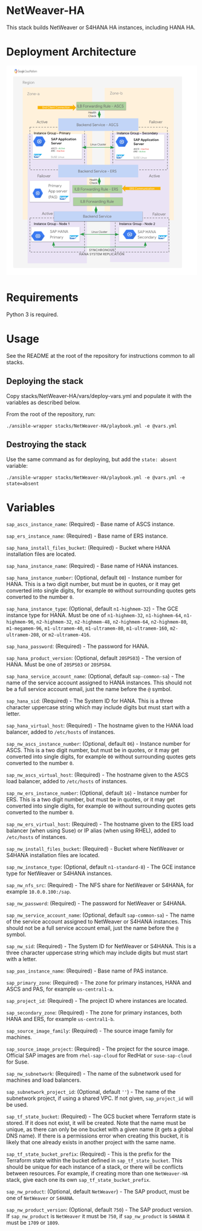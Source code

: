 # NetWeaver-HA

This stack builds NetWeaver or S4HANA HA instances, including HANA HA.

# Deployment Architecture

![NetWeaver-HA](./images/ha.png)

# Requirements

Python 3 is required.

# Usage

See the README at the root of the repository for instructions common to all stacks.

## Deploying the stack

Copy stacks/NetWeaver-HA/vars/deploy-vars.yml and populate it with the variables as described below.

From the root of the repository, run:

```
./ansible-wrapper stacks/NetWeaver-HA/playbook.yml -e @vars.yml
```

## Destroying the stack

Use the same command as for deploying, but add the `state: absent` variable:

```
./ansible-wrapper stacks/NetWeaver-HA/playbook.yml -e @vars.yml -e state=absent
```

# Variables

`sap_ascs_instance_name`: (Required) - Base name of ASCS instance.

`sap_ers_instance_name`: (Required) - Base name of ERS instance.

`sap_hana_install_files_bucket`: (Required) - Bucket where HANA installation files are located.

`sap_hana_instance_name`: (Required) - Base name of HANA instances.

`sap_hana_instance_number`: (Optional, default `00`) - Instance number for HANA. This is a two digit number, but must be in quotes, or it may get converted into single digits, for example `00` without surrounding quotes gets converted to the number `0`.

`sap_hana_instance_type`: (Optional, default `n1-highmem-32`) - The GCE instance type for HANA. Must be one of `n1-highmem-32`, `n1-highmem-64`, `n1-highmem-96`, `n2-highmem-32`, `n2-highmem-48`, `n2-highmem-64`, `n2-highmem-80`, `m1-megamem-96`, `m1-ultramem-40`, `m1-ultramem-80`, `m1-ultramem-160`, `m2-ultramem-208`, or `m2-ultramem-416`.

`sap_hana_password`: (Required) - The password for HANA.

`sap_hana_product_version`: (Optional, default `20SPS03`) - The version of HANA. Must be one of `20SPS03` or `20SPS04`.

`sap_hana_service_account_name`: (Optional, default `sap-common-sa`) - The name of the service account assigned to HANA instances. This should not be a full service account email, just the name before the `@` symbol.

`sap_hana_sid`: (Required) - The System ID for HANA. This is a three character uppercase string which may include digits but must start with a letter.

`sap_hana_virtual_host`: (Required) - The hostname given to the HANA load balancer, added to `/etc/hosts` of instances.

`sap_nw_ascs_instance_number`: (Optional, default `06`) - Instance number for ASCS. This is a two digit number, but must be in quotes, or it may get converted into single digits, for example `00` without surrounding quotes gets converted to the number `0`.

`sap_nw_ascs_virtual_host`: (Required) - The hostname given to the ASCS load balancer, added to `/etc/hosts` of instances.

`sap_nw_ers_instance_number`: (Optional, default `16`) - Instance number for ERS. This is a two digit number, but must be in quotes, or it may get converted into single digits, for example `00` without surrounding quotes gets converted to the number `0`.

`sap_nw_ers_virtual_host`: (Required) - The hostname given to the ERS load balancer (when using Suse) or IP alias (when using RHEL), added to `/etc/hosts` of instances.

`sap_nw_install_files_bucket`: (Required) - Bucket where NetWeaver or S4HANA installation files are located.

`sap_nw_instance_type`: (Optional, default `n1-standard-8`) - The GCE instance type for NetWeaver or S4HANA instances.

`sap_nw_nfs_src`: (Required) - The NFS share for NetWeaver or S4HANA, for example `10.0.0.100:/sap`.

`sap_nw_password`: (Required) - The password for NetWeaver or S4HANA.

`sap_nw_service_account_name`: (Optional, default `sap-common-sa`) - The name of the service account assigned to NetWeaver or S4HANA instances. This should not be a full service account email, just the name before the `@` symbol.

`sap_nw_sid`: (Required) - The System ID for NetWeaver or S4HANA. This is a three character uppercase string which may include digits but must start with a letter.

`sap_pas_instance_name`: (Required) - Base name of PAS instance.

`sap_primary_zone`: (Required) - The zone for primary instances, HANA and ASCS and PAS, for example `us-central1-a`.

`sap_project_id`: (Required) - The project ID where instances are located.

`sap_secondary_zone`: (Required) - The zone for primary instances, both HANA and ERS, for example `us-central1-b`.

`sap_source_image_family`: (Required) - The source image family for machines.

`sap_source_image_project`: (Required) - The project for the source image. Official SAP images are from `rhel-sap-cloud` for RedHat or `suse-sap-cloud` for Suse.

`sap_nw_subnetwork`: (Required) - The name of the subnetwork used for machines and load balancers.

`sap_subnetwork_project_id`: (Optional, default `''`) - The name of the subnetwork project, if using a shared VPC. If not given, `sap_project_id` will be used.

`sap_tf_state_bucket`: (Required) - The GCS bucket where Terraform state is stored. If it does not exist, it will be created. Note that the name must be unique, as there can only be one bucket with a given name (it gets a global DNS name). If there is a permissions error when creating this bucket, it is likely that one already exists in another project with the same name.

`sap_tf_state_bucket_prefix`: (Required) - This is the prefix for the Terraform state within the bucket defined in `sap_tf_state_bucket`. This should be unique for each instance of a stack, or there will be conflicts between resources. For example, if creating more than one `NetWeaver-HA` stack, give each one its own `sap_tf_state_bucket_prefix`.

`sap_nw_product`: (Optional, default `NetWeaver`) - The SAP product, must be one of `NetWeaver` or `S4HANA`.

`sap_nw_product_version`: (Optional, default `750`) - The SAP product version. If `sap_nw_product` is `NetWeaver` it must be `750`, if `sap_nw_product` is `S4HANA` it must be `1709` or `1809`.

